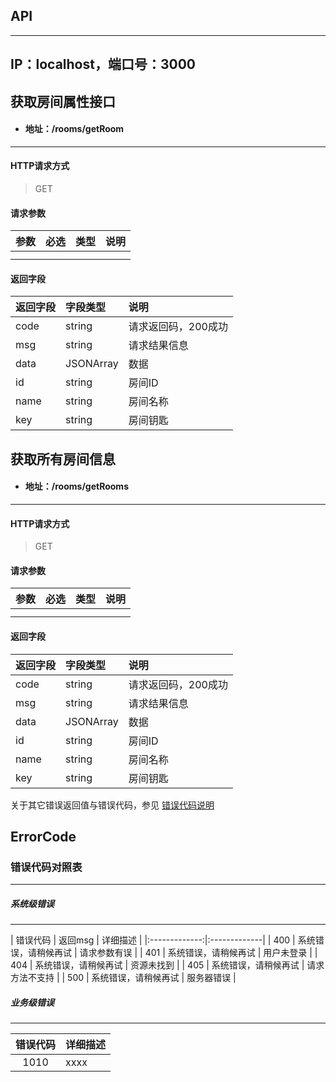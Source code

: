 ## API
---
## IP：localhost，端口号：3000

## 获取房间属性接口

* #### 地址：/rooms/getRoom

---
#### HTTP请求方式

> GET

#### 请求参数

|参数|必选|类型|说明|
|:----- |:-------|:-----|----- |
|  |  | |  |
|  |  |  |  |

#### 返回字段

|返回字段|字段类型|说明 |
|:----- |:------|:----------------------------- |
|code | string |请求返回码，200成功|
|msg | string |请求结果信息|
|data | JSONArray |数据|
|id | string |房间ID|
|name | string | 房间名称 |
|key | string |房间钥匙 |

## 获取所有房间信息

* #### 地址：/rooms/getRooms

---
#### HTTP请求方式

> GET

#### 请求参数

|参数|必选|类型|说明|
|:----- |:-------|:-----|----- |
|  |  | |  |
|  |  |  |  |

#### 返回字段

|返回字段|字段类型|说明 |
|:----- |:------|:----------------------------- |
|code | string |请求返回码，200成功|
|msg | string |请求结果信息|
|data | JSONArray |数据|
|id | string |房间ID|
|name | string | 房间名称 |
|key | string |房间钥匙 |

关于其它错误返回值与错误代码，参见 [错误代码说明](#errorcode)



## ErrorCode

### 错误代码对照表

---

##### 系统级错误

---

| 错误代码 | 返回msg | 详细描述 |
|:-------------:|:-------------|
| 400 | 系统错误，请稍候再试 | 请求参数有误 |
| 401 | 系统错误，请稍候再试 | 用户未登录 |
| 404 | 系统错误，请稍候再试 | 资源未找到 |
| 405 | 系统错误，请稍候再试 | 请求方法不支持 |
| 500 | 系统错误，请稍候再试 | 服务器错误 |

##### 业务级错误

---

| 错误代码 | 详细描述 |
|:-------------:|:-------------|
| 1010 | xxxx |
 